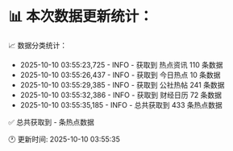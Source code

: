 📊 本次数据更新统计：
==========================

📈 数据分类统计：
- 2025-10-10 03:55:23,725 - INFO - 获取到 热点资讯 110 条数据
- 2025-10-10 03:55:26,437 - INFO - 获取到 今日热点 10 条数据
- 2025-10-10 03:55:29,385 - INFO - 获取到 公社热帖 241 条数据
- 2025-10-10 03:55:32,386 - INFO - 获取到 财经日历 72 条数据
- 2025-10-10 03:55:35,185 - INFO - 总共获取到 433 条热点数据

✅ 总共获取到 - 条热点数据

🕐 更新时间: 2025-10-10 03:55:35
